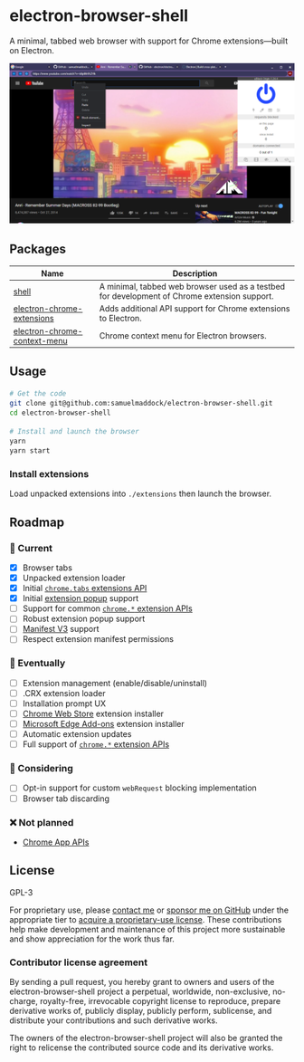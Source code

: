 # electron-browser-shell

A minimal, tabbed web browser with support for Chrome extensions—built on Electron.

![browser preview image showing 3 tabs and a youtube video](./screenshot.png)

## Packages

| Name | Description |
| --- | --- |
| [shell](./packages/shell) | A minimal, tabbed web browser used as a testbed for development of Chrome extension support. |
| [electron-chrome-extensions](./packages/electron-chrome-extensions) | Adds additional API support for Chrome extensions to Electron. |
| [electron-chrome-context-menu](./packages/electron-chrome-context-menu) | Chrome context menu for Electron browsers. |

## Usage

```bash
# Get the code
git clone git@github.com:samuelmaddock/electron-browser-shell.git
cd electron-browser-shell

# Install and launch the browser
yarn
yarn start
```

### Install extensions

Load unpacked extensions into `./extensions` then launch the browser.

## Roadmap

### 🚀 Current

- [x] Browser tabs
- [x] Unpacked extension loader
- [x] Initial [`chrome.tabs` extensions API](https://developer.chrome.com/extensions/tabs)
- [x] Initial [extension popup](https://developer.chrome.com/extensions/browserAction) support
- [ ] Support for common [`chrome.*` extension APIs](https://developer.chrome.com/extensions/devguide)
- [ ] Robust extension popup support
- [ ] [Manifest V3](https://developer.chrome.com/docs/extensions/mv3/intro/) support
- [ ] Respect extension manifest permissions

### 🤞 Eventually
- [ ] Extension management (enable/disable/uninstall)
- [ ] .CRX extension loader
- [ ] Installation prompt UX
- [ ] [Chrome Web Store](https://chrome.google.com/webstore) extension installer
- [ ] [Microsoft Edge Add-ons](https://microsoftedge.microsoft.com/addons/Microsoft-Edge-Extensions-Home) extension installer
- [ ] Automatic extension updates
- [ ] Full support of [`chrome.*` extension APIs](https://developer.chrome.com/extensions/devguide)

### 🤔 Considering

- [ ] Opt-in support for custom `webRequest` blocking implementation
- [ ] Browser tab discarding

### ❌ Not planned

- [Chrome App APIs](https://developer.chrome.com/apps/api_index)

## License

GPL-3

For proprietary use, please [contact me](mailto:sam@samuelmaddock.com?subject=electron-browser-shell%20license) or [sponsor me on GitHub](https://github.com/sponsors/samuelmaddock/) under the appropriate tier to [acquire a proprietary-use license](https://github.com/samuelmaddock/electron-browser-shell/blob/master/LICENSE-PATRON.md). These contributions help make development and maintenance of this project more sustainable and show appreciation for the work thus far.

### Contributor license agreement

By sending a pull request, you hereby grant to owners and users of the
electron-browser-shell project a perpetual, worldwide, non-exclusive,
no-charge, royalty-free, irrevocable copyright license to reproduce, prepare
derivative works of, publicly display, publicly perform, sublicense, and
distribute your contributions and such derivative works.

The owners of the electron-browser-shell project will also be granted the right to relicense the
contributed source code and its derivative works.
